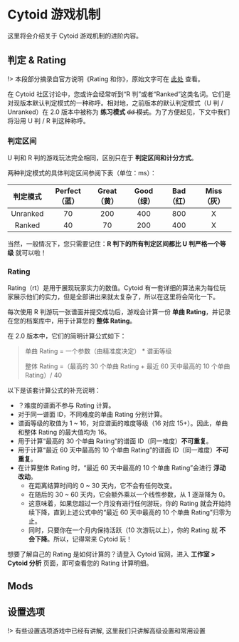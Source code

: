 # Cytoid 游戏机制

<!-- Begin of Added Context By BillZhou233 / 2020.09.22 -->

这里将会介绍关于 Cytoid 游戏机制的进阶内容。

## 判定 & Rating

!> 本段部分摘录自官方说明《Rating 和你》，原始文字可在 [此处](https://www.bilibili.com/read/cv6536670) 查看。

在 Cytoid 社区讨论中，您或许会经常听到“R 判”或者“Ranked”这类名词。它们是对现版本默认判定模式的一种称呼。相对地，之前版本的默认判定模式（U 判 / Unranked）在 2.0 版本中被称为 __练习模式__ ~~dd 模式~~。为了方便起见，下文中我们将沿用 U 判 / R 判这种称呼。

### 判定区间

U 判和 R 判的游戏玩法完全相同，区别只在于 __判定区间和计分方式__。

两种判定模式的具体判定区间参阅下表（单位：ms）：

|判定模式|Perfect（蓝）|Great（黄）|Good（绿）|Bad（红）|Miss（灰）|
|:---:|:---:|:---:|:---:|:---:|:---:|
|Unranked|70|200|400|800|X|
|Ranked|40|70|200|400|X|

当然，一般情况下，您只需要记住：__R 判下的所有判定区间都比 U 判严格一个等级__ 就可以啦！

### Rating

Rating（rt）是用于展现玩家实力的数值。Cytoid 有一套详细的算法来为每位玩家展示他们的实力，但是全部讲出来就太复杂了，所以在这里将会简化一下。

每次使用 R 判游玩一张谱面并提交成功后，游戏会计算一份 __单曲 Rating__，并记录在您的档案库中，用于计算您的 __整体 Rating__。

在 2.0 版本中，它们的简明计算公式如下：

> 单曲 Rating = 一个参数（由精准度决定） * 谱面等级
>
> 整体 Rating =（最高的 30 个单曲 Rating + 最近 60 天中最高的 10 个单曲 Rating）/ 40

以下是该套计算公式的补充说明：

- ？难度的谱面不参与 Rating 计算。
- 对于同一谱面 ID，不同难度的单曲 Rating 分别计算。
- 谱面等级的取值为 1 ~ 16，对应谱面的难度等级（16 对应 15+）。因此，单曲和整体 Rating 的最大值均为 16。
- 用于计算“最高的 30 个单曲 Rating”的谱面 ID（同一难度）__不可重复__。
- 用于计算“最近 60 天中最高的 10 个单曲 Rating”的谱面 ID（同一难度）__不可重复__。
- 在计算整体 Rating 时，“最近 60 天中最高的 10 个单曲 Rating”会进行 __浮动改动__。
  - 在距离结算时间的 0 ~ 30 天内，它不会有任何改变。
  - 在随后的 30 ~ 60 天内，它会额外乘以一个线性参数，从 1 逐渐降为 0。
  - 这意味着，如果您超过一个月没有进行任何游玩，你的 Rating 就会开始持续下降，直到上述公式中的“最近 60 天中最高的 10 个单曲 Rating”归零为止。
  - 同时，只要你在一个月内保持活跃（10 次游玩以上），你的 Rating 就 __不会下降__。所以，记得常来 Cytoid 玩！

想要了解自己的 Rating 是如何计算的？请登入 Cytoid 官网，进入 __工作室 > Cytoid 分析__ 页面，即可查看您的 Rating 计算明细。

<!-- End of Added Context By BillZhou233 / 2020.09.22 -->

## Mods

## 设置选项

!> 有些设置选项游戏中已经有讲解, 这里我们只讲解高级设置和常用设置